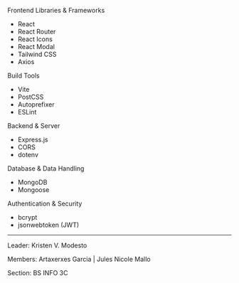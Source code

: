 Frontend Libraries & Frameworks    
+	React
+	React Router
+	React Icons
+	React Modal
+	Tailwind CSS
+	Axios
  
Build Tools
+	Vite
+	PostCSS
+	Autoprefixer
+	ESLint

Backend & Server
+	Express.js
+	CORS
+	dotenv

Database & Data Handling
+	MongoDB
+	Mongoose

Authentication & Security
+	bcrypt
+	jsonwebtoken (JWT)

______________________________________________
Leader: Kristen V. Modesto

Members: Artaxerxes Garcia | Jules Nicole Mallo

Section: BS INFO 3C


